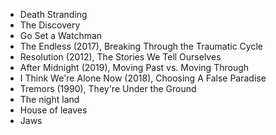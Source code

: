 * Death Stranding
* The Discovery
* Go Set a Watchman
* The Endless (2017), Breaking Through the Traumatic Cycle
* Resolution (2012), The Stories We Tell Ourselves
* After Midnight (2019), Moving Past vs. Moving Through
* I Think We're Alone Now (2018), Choosing A False Paradise
* Tremors (1990), They're Under the Ground
* The night land
* House of leaves
* Jaws